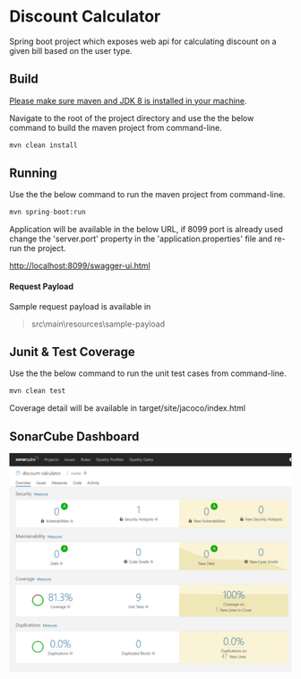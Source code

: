 # Discount Calculator

Spring boot project which exposes web api for calculating discount on a given bill based on the user type.

## Build

[Please make sure maven and JDK 8 is installed in your machine]().

Navigate to the root of the project directory and use the the below command to build the maven project from command-line.

```bash
mvn clean install
```

## Running

Use the the below command to run the maven project from command-line.
```python
mvn spring-boot:run
```
Application will be available in the below URL, if 8099 port is already used change the 'server.port' property in the 'application.properties' file and re-run the project.

[http://localhost:8099/swagger-ui.html](http://localhost:8099/swagger-ui.html)
#### Request Payload

Sample request payload is available in
>src\main\resources\sample-payload

## Junit & Test Coverage

Use the the below command to run the unit test cases from command-line.
```python
mvn clean test
```
Coverage detail will be available in target/site/jacoco/index.html


## SonarCube Dashboard
![alt text](https://github.com/subincgob/discount-calculator/blob/master/discount-calculator/sonar.PNG)


